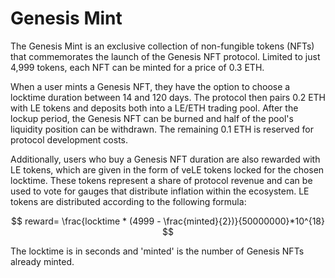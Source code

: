# Genesis Mint

The Genesis Mint is an exclusive collection of non-fungible tokens (NFTs) that commemorates the launch of the Genesis NFT protocol. Limited to just 4,999 tokens, each NFT can be minted for a price of 0.3 ETH.

When a user mints a Genesis NFT, they have the option to choose a locktime duration between 14 and 120 days. The protocol then pairs 0.2 ETH with LE tokens and deposits both into a LE/ETH trading pool. After the lockup period, the Genesis NFT can be burned and half of the pool's liquidity position can be withdrawn. The remaining 0.1 ETH is reserved for protocol development costs.

Additionally, users who buy a Genesis NFT duration are also rewarded with LE tokens, which are given in the form of veLE tokens locked for the chosen locktime. These tokens represent a share of protocol revenue and can be used to vote for gauges that distribute inflation within the ecosystem. LE tokens are distributed according to the following formula:

$$
reward= \frac{locktime * (4999 - \frac{minted}{2})}{50000000}*10^{18}
$$

The locktime is in seconds and 'minted' is the number of Genesis NFTs already minted.
